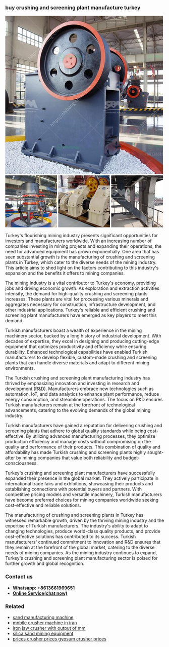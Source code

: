 <h3>buy crushing and screening plant manufacture turkey</h3><img src='1702952952.jpg' alt=''><p>Turkey's flourishing mining industry presents significant opportunities for investors and manufacturers worldwide. With an increasing number of companies investing in mining projects and expanding their operations, the need for advanced equipment has grown exponentially. One area that has seen substantial growth is the manufacturing of crushing and screening plants in Turkey, which cater to the diverse needs of the mining industry. This article aims to shed light on the factors contributing to this industry's expansion and the benefits it offers to mining companies.</p><p>The mining industry is a vital contributor to Turkey's economy, providing jobs and driving economic growth. As exploration and extraction activities intensify, the demand for high-quality crushing and screening plants increases. These plants are vital for processing various minerals and aggregates necessary for construction, infrastructure development, and other industrial applications. Turkey's reliable and efficient crushing and screening plant manufacturers have emerged as key players to meet this demand.</p><p>Turkish manufacturers boast a wealth of experience in the mining machinery sector, backed by a long history of industrial development. With decades of expertise, they excel in designing and producing cutting-edge equipment that optimizes productivity and efficiency while ensuring durability. Enhanced technological capabilities have enabled Turkish manufacturers to develop flexible, custom-made crushing and screening plants that can handle diverse materials and adapt to different mining environments.</p><p>The Turkish crushing and screening plant manufacturing industry has thrived by emphasizing innovation and investing in research and development (R&D). Manufacturers embrace new technologies such as automation, IoT, and data analytics to enhance plant performance, reduce energy consumption, and streamline operations. The focus on R&D ensures Turkish manufacturers remain at the forefront of technological advancements, catering to the evolving demands of the global mining industry.</p><p>Turkish manufacturers have gained a reputation for delivering crushing and screening plants that adhere to global quality standards while being cost-effective. By utilizing advanced manufacturing processes, they optimize production efficiency and manage costs without compromising on the quality and performance of their products. This combination of quality and affordability has made Turkish crushing and screening plants highly sought-after by mining companies that value both reliability and budget-consciousness.</p><p>Turkey's crushing and screening plant manufacturers have successfully expanded their presence in the global market. They actively participate in international trade fairs and exhibitions, showcasing their products and establishing connections with potential buyers and partners. With competitive pricing models and versatile machinery, Turkish manufacturers have become preferred choices for mining companies worldwide seeking cost-effective and reliable solutions.</p><p>The manufacturing of crushing and screening plants in Turkey has witnessed remarkable growth, driven by the thriving mining industry and the expertise of Turkish manufacturers. The industry's ability to adapt to changing technologies, produce world-class quality products, and provide cost-effective solutions has contributed to its success. Turkish manufacturers' continued commitment to innovation and R&D ensures that they remain at the forefront of the global market, catering to the diverse needs of mining companies. As the mining industry continues to expand, Turkey's crushing and screening plant manufacturing sector is poised for further growth and global recognition.</p><h3>Contact us</h3><ul><li><strong>Whatsapp:&nbsp;<a href="https://wa.me/8613661969651">+8613661969651</a></strong></li><li><a href="https://swt.shibang-china.com/?git&amp;zhl&amp;buy crushing and screening plant manufacture turkey"><strong>Online Service(chat now)</strong></a></li></ul><h3>Related</h3><ul><li><a href='sand manufacturing machine.md'>sand manufacturing machine</a></li><li><a href='mobile crusher machine in iran.md'>mobile crusher machine in iran</a></li><li><a href='iron jaw crusher with output of mm.md'>iron jaw crusher with output of mm</a></li><li><a href='silica sand mining equipment.md'>silica sand mining equipment</a></li><li><a href='prices crusher prices gypsum crusher prices.md'>prices crusher prices gypsum crusher prices</a></li></ul>